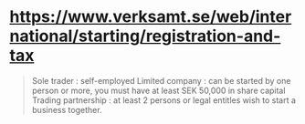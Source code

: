 # https://www.verksamt.se/web/international/starting/registration-and-tax

> Sole trader : self-employed
> Limited company : can be started by one person or more, you must have at least SEK 50,000 in share capital
> Trading partnership : at least 2 persons or legal entitles wish to start a business together.
